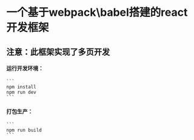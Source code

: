 # 一个基于webpack\babel搭建的react开发框架
## 注意：此框架实现了多页开发
#### 运行开发环境：
    ```
    npm install
    npm run dev
    ```
#### 打包生产：
    ```
    npm run build
    ```
